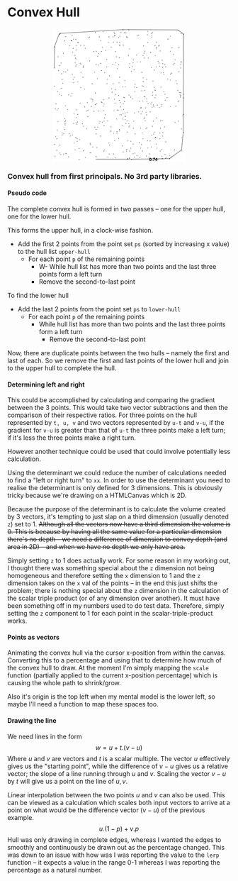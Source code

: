 # Convex Hull



<img src="https://github.com/mrgoldair/convex-hull/blob/master/screenshot.png" style="display:block; margin:0 auto;"/>

### Convex hull from first principals. No 3rd party libraries.

#### Pseudo code

The complete convex hull is formed in two passes – one for the upper hull, one for the lower hull.

This forms the upper hull, in a clock-wise fashion.

- Add the first 2 points from the point set `ps` (sorted by increasing x value) to the hull list `upper-hull`
  	- For each point `p` of the remaining points
  		- W- While hull list has more than two points and the last three points form a left turn
  	     - Remove the second-to-last point

To find the lower hull

- Add the last 2 points from the point set `ps` to `lower-hull`
  - For each point `p` of the remaining points
    - While hull list has more than two points and the last three points form a left turn
      - Remove the second-to-last point

Now, there are duplicate points between the two hulls – namely the first and last of each. So we remove the first and last points of the lower hull and join to the upper hull to complete the hull.

#### Determining left and right

This could be accomplished by calculating and comparing the gradient between the 3 points. This would take two vector subtractions and then the comparison of their respective ratios. For three points on the hull represented by `t, u, v` and two vectors represented by `u-t` and `v-u`, if the gradient for `v-u` is greater than that of `u-t` the three points make a left turn; if it's less the three points make a right turn.

However another technique could be used that could involve potentially less calculation.

Using the determinant we could reduce the number of calculations needed to find a "left or right turn" to `xx`. In order to use the determinant you need to realise the   determinant is only defined for 3 dimensions. This is obviously tricky because we're drawing on a HTMLCanvas which is 2D.

Because the purpose of the determinant is to calculate the volume created by 3 vectors, it's tempting to just slap on a third dimension (usually denoted `z`) set to 1. ~~Although all the vectors now have a third dimension the volume is 0. This is because by having all the same value for a particular dimension there's no depth – we need a difference of dimension to convey depth (and area in 2D) – and when we have no depth we only have area.~~

Simply setting `z` to 1 does actually work. For some reason in my working out, I thought there was something special about the `z` dimension not being homogeneous and therefore setting the `x` dimension to 1 and the `z` dimension takes on the `x` val of the points – in the end this just shifts the problem; there is nothing special about the `z` dimension in the calculation of the scalar triple product (or of any dimension over another). It must have been something off in my numbers used to do test data. Therefore, simply setting the `z` component to 1 for each point in the scalar-triple-product works.

#### Points as vectors

Animating the convex hull via the cursor x-position from within the canvas. Converting this to a percentage and using that to determine how much of the convex hull to draw. At the moment I'm simply mapping the `scale` function (partially applied to the current x-position percentage) which is causing the whole path to shrink/grow.

Also it's origin is the top left when my mental model is the lower left, so maybe I'll need a function to map these spaces too.

#### Drawing the line

We need lines in the form
$$
w = u + t.(v - u)
$$
Where $u$ and $v$ are vectors and $t$ is a scalar multiple. The vector $u$ effectively gives us the "starting point", while the difference of $v - u$ gives us a relative vector; the slope of a line running through $u$ and $v$. Scaling the vector $v - u$ by $t$ will give us a point on the line of $u,v$.

Linear interpolation between the two points $u$ and $v$ can also be used. This can be viewed as a calculation which scales both input vectors to arrive at a point on what would be the difference vector $(v - u)$ of the previous example.
$$
u.(1-p) + v.p
$$
Hull was only drawing in complete edges, whereas I wanted the edges to smoothly and continuously be drawn out as the percentage changed. This was down to an issue with how was I was reporting the value to the `lerp` function – it expects a value in the range 0-1 whereas I was reporting the percentage as a natural number.

